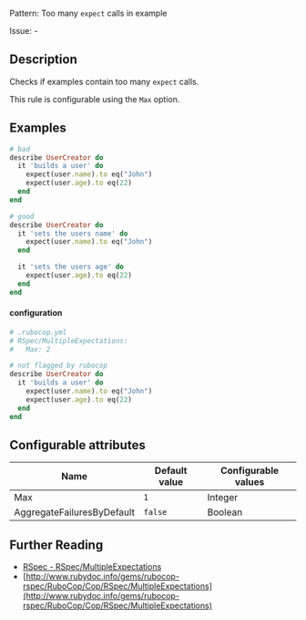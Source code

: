 Pattern: Too many `expect` calls in example

Issue: -

## Description

Checks if examples contain too many `expect` calls.

This rule is configurable using the `Max` option.

## Examples

```ruby
# bad
describe UserCreator do
  it 'builds a user' do
    expect(user.name).to eq("John")
    expect(user.age).to eq(22)
  end
end

# good
describe UserCreator do
  it 'sets the users name' do
    expect(user.name).to eq("John")
  end

  it 'sets the users age' do
    expect(user.age).to eq(22)
  end
end
```
#### configuration

```ruby
# .rubocop.yml
# RSpec/MultipleExpectations:
#   Max: 2

# not flagged by rubocop
describe UserCreator do
  it 'builds a user' do
    expect(user.name).to eq("John")
    expect(user.age).to eq(22)
  end
end
```

## Configurable attributes

Name | Default value | Configurable values
--- | --- | ---
Max | `1` | Integer
AggregateFailuresByDefault | `false` | Boolean

## Further Reading

* [RSpec - RSpec/MultipleExpectations](https://docs.rubocop.org/rubocop-rspec/cops_rspec.html#rspecmultipleexpectations)
* [http://www.rubydoc.info/gems/rubocop-rspec/RuboCop/Cop/RSpec/MultipleExpectations](http://www.rubydoc.info/gems/rubocop-rspec/RuboCop/Cop/RSpec/MultipleExpectations)
